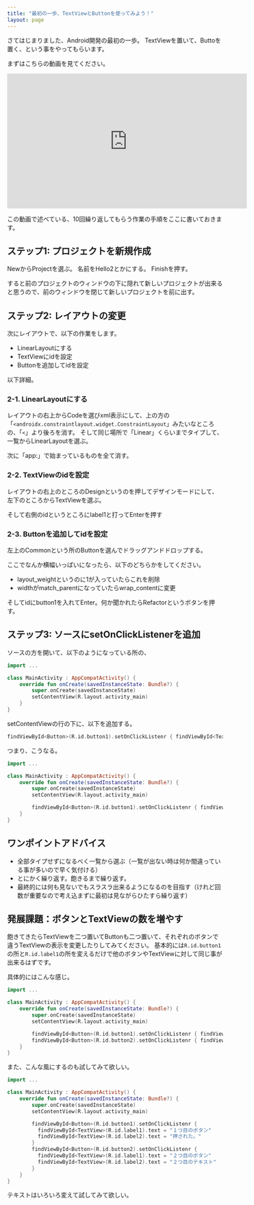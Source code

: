 ```yaml
---
title: "最初の一歩、TextViewとButtonを使ってみよう！"
layout: page
---
```

さてはじまりました、Android開発の最初の一歩。
TextViewを置いて、Buttoを置く、という事をやってもらいます。

まずはこちらの動画を見てください。

<iframe width="560" height="315" src="https://www.youtube.com/embed/cAKwRGI9zK8" title="YouTube video player" frameborder="0" allow="accelerometer; autoplay; clipboard-write; encrypted-media; gyroscope; picture-in-picture; web-share" allowfullscreen></iframe>

この動画で述べている、10回繰り返してもらう作業の手順をここに書いておきます。

## ステップ1: プロジェクトを新規作成

NewからProjectを選ぶ。
名前をHello2とかにする。
Finishを押す。

すると前のプロジェクトのウィンドウの下に隠れて新しいプロジェクトが出来ると思うので、前のウィンドウを閉じて新しいプロジェクトを前に出す。

## ステップ2: レイアウトの変更

次にレイアウトで、以下の作業をします。

- LinearLayoutにする
- TextViewにidを設定
- Buttonを追加してidを設定

以下詳細。

### 2-1. LinearLayoutにする

レイアウトの右上からCodeを選びxml表示にして、上の方の「`<androidx.constraintlayout.widget.ConstraintLayout`」みたいなところの、「`<`」より後ろを消す。
そして同じ場所で「Linear」くらいまでタイプして、
一覧からLinearLayoutを選ぶ。

次に「app:」で始まっているものを全て消す。

### 2-2. TextViewのidを設定

レイアウトの右上のところのDesignというのを押してデザインモードにして、
左下のところからTextViewを選ぶ。

そして右側のidというところにlabel1と打ってEnterを押す

### 2-3. Buttonを追加してidを設定

左上のCommonという所のButtonを選んでドラッグアンドドロップする。

ここでなんか横幅いっぱいになったら、以下のどちらかをしてください。

- layout_weightというのに1が入っていたらこれを削除
- widthがmatch_parentになっていたらwrap_contentに変更

そしてidにbutton1を入れてEnter。何か聞かれたらRefactorというボタンを押す。

## ステップ3: ソースにsetOnClickListenerを追加

ソースの方を開いて、以下のようになっている所の、

```kotlin
import ...

class MainActivity : AppCompatActivity() {
    override fun onCreate(savedInstanceState: Bundle?) {
        super.onCreate(savedInstanceState)
        setContentView(R.layout.activity_main)
    }
}
```

setContentViewの行の下に、以下を追加する。

```kotlin
findViewById<Button>(R.id.button1).setOnClickListenr { findViewById<TextView>(R.id.label1).text = "ほげほげ" }
```

つまり、こうなる。

```kotlin
import ...

class MainActivity : AppCompatActivity() {
    override fun onCreate(savedInstanceState: Bundle?) {
        super.onCreate(savedInstanceState)
        setContentView(R.layout.activity_main)

        findViewById<Button>(R.id.button1).setOnClickListenr { findViewById<TextView>(R.id.label1).text = "ほげほげ" }
    }
}
```

## ワンポイントアドバイス

- 全部タイプせずになるべく一覧から選ぶ（一覧が出ない時は何か間違っている事が多いので早く気付ける）
- とにかく繰り返す。飽きるまで繰り返す。
- 最終的には何も見ないでもスラスラ出来るようになるのを目指す（けれど回数が重要なので考え込まずに最初は見ながらひたすら繰り返す）

## 発展課題：ボタンとTextViewの数を増やす

飽きてきたらTextViewを二つ置いてButtonも二つ置いて、それぞれのボタンで違うTextViewの表示を変更したりしてみてください。
基本的には`R.id.button1`の所と`R.id.label1`の所を変えるだけで他のボタンやTextViewに対して同じ事が出来るはずです。

具体的にはこんな感じ。

```kotlin
import ...

class MainActivity : AppCompatActivity() {
    override fun onCreate(savedInstanceState: Bundle?) {
        super.onCreate(savedInstanceState)
        setContentView(R.layout.activity_main)

        findViewById<Button>(R.id.button1).setOnClickListenr { findViewById<TextView>(R.id.label1).text = "ほげほげ" }
        findViewById<Button>(R.id.button2).setOnClickListenr { findViewById<TextView>(R.id.label2).text = "いかいか" }
    }
}
```

また、こんな風にするのも試してみて欲しい。

```kotlin
import ...

class MainActivity : AppCompatActivity() {
    override fun onCreate(savedInstanceState: Bundle?) {
        super.onCreate(savedInstanceState)
        setContentView(R.layout.activity_main)

        findViewById<Button>(R.id.button1).setOnClickListenr { 
          findViewById<TextView>(R.id.label1).text = "１つ目のボタン"
          findViewById<TextView>(R.id.label2).text = "押された。"
        }
        findViewById<Button>(R.id.button2).setOnClickListenr { 
          findViewById<TextView>(R.id.label1).text = "２つ目のボタン"
          findViewById<TextView>(R.id.label2).text = "２つ目のテキスト"
        }
    }
}
```

テキストはいろいろ変えて試してみて欲しい。
